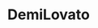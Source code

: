 ---
title: DemiLovato
crosslinks:
- DemiLovatoThighs
- BrasilOnReddit
- DemiLovatoFeet
- hipcleavage
---